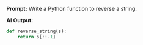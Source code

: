 **Prompt:** Write a Python function to reverse a string.

**AI Output:**
```python
def reverse_string(s):
    return s[::-1]
